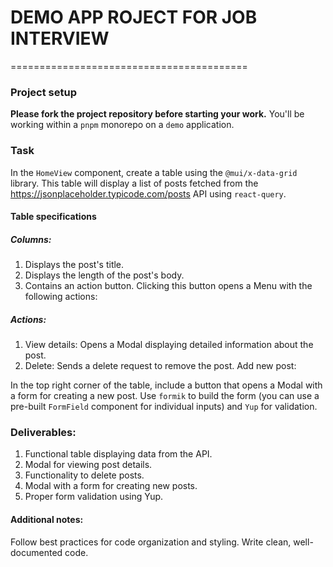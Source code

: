 # DEMO APP ROJECT FOR JOB INTERVIEW
=========================================
### Project setup

**Please fork the project repository before starting your work.**
You'll be working within a `pnpm` monorepo on a `demo` application.

### Task

In the `HomeView` component, create a table using the `@mui/x-data-grid` library. This table will display a list of posts fetched from the https://jsonplaceholder.typicode.com/posts API using `react-query`.

#### Table specifications

##### Columns:

1. Displays the post's title.
2. Displays the length of the post's body.
3. Contains an action button. Clicking this button
   opens a Menu with the following actions:

##### Actions:

1. View details: Opens a Modal displaying detailed information about the post.
2. Delete: Sends a delete request to remove the post.
   Add new post:

In the top right corner of the table, include a button that opens a Modal with a form for creating a new post.
Use `formik` to build the form (you can use a pre-built `FormField` component for individual inputs) and `Yup` for validation.

### Deliverables:

1. Functional table displaying data from the API.
2. Modal for viewing post details.
3. Functionality to delete posts.
4. Modal with a form for creating new posts.
5. Proper form validation using Yup.

#### Additional notes:

Follow best practices for code organization and styling.
Write clean, well-documented code.

